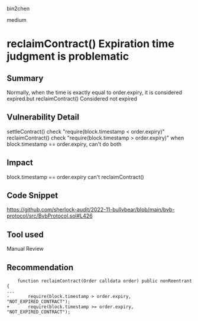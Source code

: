 bin2chen

medium

# reclaimContract() Expiration time judgment is problematic

## Summary
Normally, when the time is exactly equal to order.expiry, it is considered expired.but reclaimContract() Considered not expired

## Vulnerability Detail

settleContract() check "require(block.timestamp < order.expiry)"
reclaimContract() check "require(block.timestamp > order.expiry)"
when block.timestamp == order.expiry, can't do both

## Impact

block.timestamp == order.expiry can't reclaimContract()

## Code Snippet

https://github.com/sherlock-audit/2022-11-bullvbear/blob/main/bvb-protocol/src/BvbProtocol.sol#L426

## Tool used

Manual Review

## Recommendation
```solidity
    function reclaimContract(Order calldata order) public nonReentrant {
...
-       require(block.timestamp > order.expiry, "NOT_EXPIRED_CONTRACT");
+       require(block.timestamp >= order.expiry, "NOT_EXPIRED_CONTRACT");

```